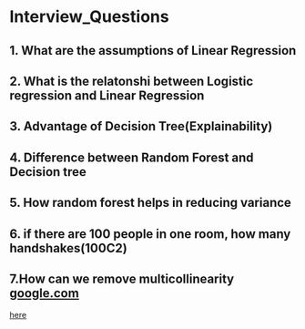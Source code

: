 # Interview_Questions
## 1. What are the assumptions of Linear Regression
## 2.  What is the relatonshi between Logistic regression and Linear Regression
## 3. Advantage of Decision Tree(Explainability)
## 4. Difference between Random Forest and Decision tree
## 5. How random forest helps in reducing variance
## 6. if there are 100 people in one room, how many handshakes(100C2)
## 7.How can we remove multicollinearity <a href="https://www.google.com/" rel="noopener noreferrer" target="_blank">google.com</a>
<!DOCTYPE html>
<html>
<head>
	
</head>
<body>
	<a href="https://medium.com/analytics-vidhya/what-is-multicollinearity-and-how-to-remove-it-413c419de2f target="_blank">here</a>

</body>
</html>



